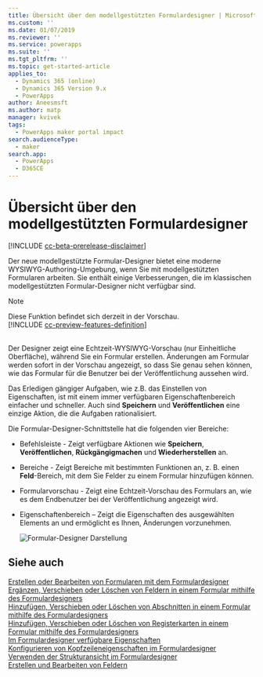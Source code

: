 ```yaml
---
title: Übersicht über den modellgestützten Formulardesigner | MicrosoftDocs
ms.custom: ''
ms.date: 01/07/2019
ms.reviewer: ''
ms.service: powerapps
ms.suite: ''
ms.tgt_pltfrm: ''
ms.topic: get-started-article
applies_to:
  - Dynamics 365 (online)
  - Dynamics 365 Version 9.x
  - PowerApps
author: Aneesmsft
ms.author: matp
manager: kvivek
tags:
  - PowerApps maker portal impact
search.audienceType:
  - maker
search.app:
  - PowerApps
  - D365CE
---
```

# <a name="overview-of-the-model-driven-form-designer"></a>Übersicht über den modellgestützten Formulardesigner
[!INCLUDE [cc-beta-prerelease-disclaimer](../../includes/cc-beta-prerelease-disclaimer.md)]

Der neue modellgestützte Formular-Designer bietet eine moderne WYSIWYG-Authoring-Umgebung, wenn Sie mit modellgestützten Formularen arbeiten. Sie enthält einige Verbesserungen, die im klassischen modellgestützten Formular-Designer nicht verfügbar sind. 

> [!NOTE]
> Diese Funktion befindet sich derzeit in der Vorschau. <br />
> [!INCLUDE [cc-preview-features-definition](../../includes/cc-preview-features-definition.md)] <br /><br />

Der Designer zeigt eine Echtzeit-WYSIWYG-Vorschau (nur Einheitliche Oberfläche), während Sie ein Formular erstellen. Änderungen am Formular werden sofort in der Vorschau angezeigt, so dass Sie genau sehen können, wie das Formular für die Benutzer bei der Veröffentlichung aussehen wird. 

Das Erledigen gängiger Aufgaben, wie z.B. das Einstellen von Eigenschaften, ist mit einem immer verfügbaren Eigenschaftenbereich einfacher und schneller. Auch sind **Speichern** und **Veröffentlichen** eine einzige Aktion, die die Aufgaben rationalisiert.

Die Formular-Designer-Schnittstelle hat die folgenden vier Bereiche: 
- Befehlsleiste - Zeigt verfügbare Aktionen wie **Speichern**, **Veröffentlichen**, **Rückgängigmachen** und **Wiederherstellen** an. 
- Bereiche - Zeigt Bereiche mit bestimmten Funktionen an, z. B. einen **Feld**-Bereich, mit dem Sie Felder zu einem Formular hinzufügen können. 
- Formularvorschau - Zeigt eine Echtzeit-Vorschau des Formulars an, wie es dem Endbenutzer bei der Veröffentlichung angezeigt wird. 
- Eigenschaftenbereich – Zeigt die Eigenschaften des ausgewählten Elements an und ermöglicht es Ihnen, Änderungen vorzunehmen.

   ![Formular-Designer Darstellung](media/form-designer.png)

## <a name="see-also"></a>Siehe auch
[Erstellen oder Bearbeiten von Formularen mit dem Formulardesigner](create-and-edit-forms.md)  
[Ergänzen, Verschieben oder Löschen von Feldern in einem Formular mithilfe des Formulardesigners](add-move-or-delete-fields-on-form.md)  
[Hinzufügen, Verschieben oder Löschen von Abschnitten in einem Formular mithilfe des Formulardesigners](add-move-or-delete-sections-on-form.md)  
[Hinzufügen, Verschieben oder Löschen von Registerkarten in einem Formular mithilfe des Formulardesigners](add-move-or-delete-tabs-on-form.md)  
[Im Formulardesigner verfügbare Eigenschaften](form-designer-properties.md)  
[Konfigurieren von Kopfzeileneigenschaften im Formulardesigner](form-designer-header-properties.md)    
[Verwenden der Strukturansicht im Formulardesigner](using-tree-view-on-form.md)  
[Erstellen und Bearbeiten von Feldern](../common-data-service/create-edit-field-portal.md)
